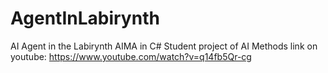 # AgentInLabirynth
AI Agent in the Labirynth 
AIMA in C# 
Student project of AI Methods
link on youtube: https://www.youtube.com/watch?v=q14fb5Qr-cg
